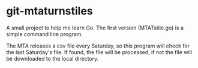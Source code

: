 # git-mtaturnstiles

A small project to help me learn Go.  The first version (MTATstile.go) is a simple command line program.

The MTA releases a csv file every Saturday, so this program will check for the last Saturday's file. If found,
the file will be processed, if not the file will be downloaded to the local directory.